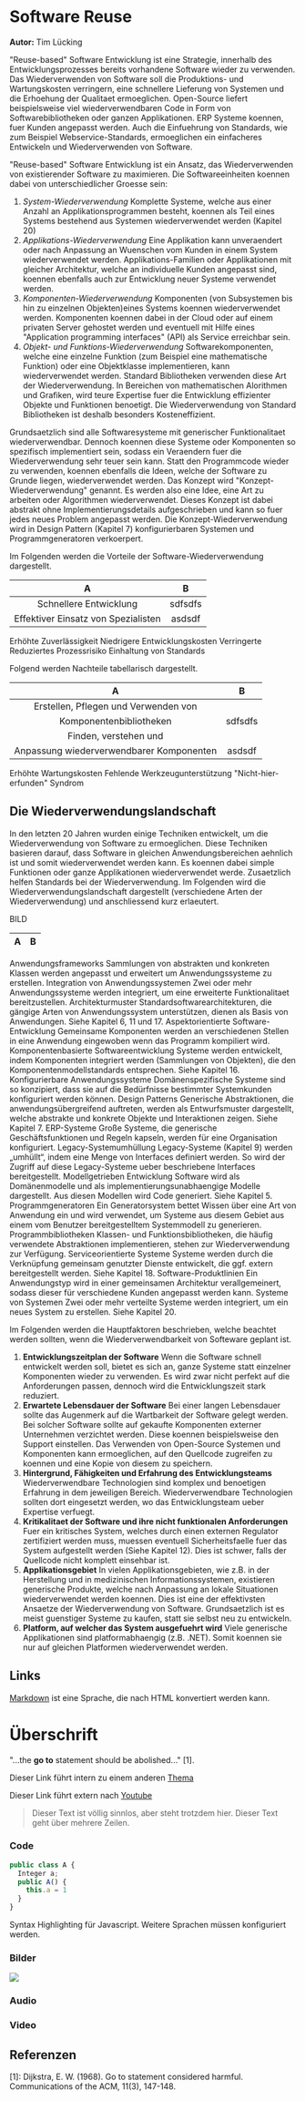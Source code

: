 # Software Reuse 

**Autor:** Tim Lücking

"Reuse-based" Software Entwicklung ist eine Strategie, innerhalb des 
Entwicklungsprozesses bereits vorhandene Software wieder zu verwenden.
Das Wiederverwenden von Software soll die Produktions- und Wartungskosten
verringern, eine schnellere Lieferung von Systemen und die Erhoehung der 
Qualitaet ermoeglichen.
Open-Source liefert beispielsweise viel wiederverwendbaren Code in Form
von Softwarebibliotheken oder ganzen Applikationen. ERP Systeme koennen,
fuer Kunden angepasst werden. Auch die Einfuehrung von Standards, wie 
zum Beispiel Webservice-Standards, ermoeglichen ein einfacheres Entwickeln
und Wiederverwenden von Software.

"Reuse-based" Software Entwicklung ist ein Ansatz, das Wiederverwenden von 
existierender Software zu maximieren. Die Softwareeinheiten koennen
dabei von unterschiedlicher Groesse sein:

1. *System-Wiederverwendung* Komplette Systeme, welche aus einer Anzahl an
Applikationsprogrammen besteht, koennen als Teil eines Systems bestehend aus Systemen
wiederverwendet werden (Kapitel 20)
2. *Applikations-Wiederverwendung* Eine Applikation kann unveraendert oder nach Anpassung
an Wuenschen vom Kunden in einem System wiederverwendet werden. Applikations-Familien oder Applikationen 
mit gleicher Architektur, welche an individuelle Kunden angepasst sind, koennen
ebenfalls auch zur Entwicklung neuer Systeme verwendet werden. 
3. *Komponenten-Wiederverwendung* Komponenten (von Subsystemen bis hin zu einzelnen Objekten)eines Systems koennen wiederverwendet werden.
Komponenten koennen dabei in der Cloud oder auf einem privaten Server gehostet werden und eventuell mit Hilfe
eines "Application programming interfaces" (API) als Service erreichbar sein.
4. *Objekt- und Funktions-Wiederverwendung* Softwarekomponenten, welche eine einzelne Funktion
(zum Beispiel eine mathematische Funktion) oder eine Objektklasse implementieren, kann 
wiederverwendet werden. Standard Bibliotheken verwenden diese Art der Wiederverwendung.
In Bereichen von mathematischen Alorithmen und Grafiken, wird teure Expertise 
fuer die Entwicklung effizienter Objekte und Funktionen benoetigt. Die Wiederverwendung von 
Standard Bibliotheken ist deshalb besonders Kosteneffizient.

Grundsaetzlich sind alle Softwaresysteme mit generischer Funktionalitaet 
wiederverwendbar. Dennoch koennen diese Systeme oder Komponenten so
spezifisch implementiert sein, sodass ein Veraendern fuer die Wiederverwendung
sehr teuer sein kann. Statt den Programmcode wieder zu verwenden, koennen
ebenfalls die Ideen, welche der Software zu Grunde liegen, wiederverwendet werden.
Das Konzept wird "Konzept-Wiederverwendung" genannt. Es werden also 
eine Idee, eine Art zu arbeiten oder Algorithmen wiederverwendet. Dieses 
Konzept ist dabei abstrakt ohne Implementierungsdetails aufgeschrieben
und kann so fuer jedes neues Problem angepasst werden. Die Konzept-Wiederverwendung wird in Design Pattern (Kapitel 7) konfigurierbaren 
Systemen und Programmgeneratoren verkoerpert.

Im Folgenden werden die Vorteile der Software-Wiederverwendung dargestellt.

| A          |     B       |
|:----------:|:----------------:|
| Schnellere Entwicklung | sdfsdfs |
| Effektiver Einsatz von Spezialisten  | asdsdf | 
Erhöhte Zuverlässigkeit
Niedrigere Entwicklungskosten
Verringerte 
Reduziertes Prozessrisiko
Einhaltung von Standards

Folgend werden Nachteile tabellarisch dargestellt.

| A          |     B       |
|:----------:|:----------------:|
| Erstellen, Pflegen und Verwenden von
Komponentenbibliotheken | sdfsdfs |
| Finden, verstehen und
Anpassung wiederverwendbarer Komponenten  | asdsdf | 
Erhöhte Wartungskosten
Fehlende Werkzeugunterstützung
"Nicht-hier-erfunden" Syndrom


## Die Wiederverwendungslandschaft

In den letzten 20 Jahren wurden einige Techniken entwickelt, um die Wiederverwendung
von Software zu ermoeglichen. Diese Techniken basieren darauf, dass Software 
in gleichen Anwendungsbereichen aehnlich ist und somit wiederverwendet werden
kann. Es koennen dabei simple Funktionen oder ganze Applikationen wiederverwendet werde. 
Zusaetzlich helfen Standards bei der Wiederverwendung. Im Folgenden 
wird die Wiederverwendungslandschaft dargestellt (verschiedene Arten
der Wiederverwendung) und anschliessend kurz erlaeutert.

BILD

| A          |     B       |
|:----------:|:----------------:|
Anwendungsframeworks Sammlungen von abstrakten und konkreten Klassen werden angepasst und
erweitert um Anwendungssysteme zu erstellen.
Integration von Anwendungssystemen Zwei oder mehr Anwendungssysteme werden integriert, um eine erweiterte Funktionalitaet bereitzustellen.
Architekturmuster Standardsoftwarearchitekturen, die gängige Arten von 
Anwendungssystem unterstützen, dienen als Basis von Anwendungen. Siehe 
Kapitel 6, 11 und 17.
Aspektorientierte Software-Entwicklung
Gemeinsame Komponenten werden an verschiedenen Stellen in eine Anwendung eingewoben
wenn das Programm kompiliert wird.
Komponentenbasierte Softwareentwicklung
Systeme werden entwickelt, indem Komponenten integriert werden (Sammlungen von
Objekten), die den Komponentenmodellstandards entsprechen. Siehe Kapitel 16.
Konfigurierbare Anwendungssysteme Domänenspezifische Systeme sind so konzipiert, dass sie auf die Bedürfnisse bestimmter Systemkunden konfiguriert werden können.
Design Patterns Generische Abstraktionen, die anwendungsübergreifend auftreten, werden als Entwurfsmuster dargestellt, welche abstrakte und konkrete Objekte und Interaktionen zeigen. Siehe Kapitel 7.
ERP-Systeme Große Systeme, die generische Geschäftsfunktionen und Regeln kapseln, werden für eine Organisation konfiguriert.
Legacy-Systemumhüllung Legacy-Systeme (Kapitel 9) werden „umhüllt“, indem eine Menge von Interfaces definiert werden. So wird der Zugriff
auf diese Legacy-Systeme ueber beschriebene Interfaces bereitgestellt.
Modellgetrieben Entwicklung Software wird als Domänenmodelle und als
implementierungsunabhaengige Modelle dargestellt. Aus diesen Modellen wird Code generiert.
Siehe Kapitel 5.
Programmgeneratoren Ein Generatorsystem bettet Wissen über eine Art von Anwendung ein und
wird verwendet, um Systeme aus diesem Gebiet aus einem vom Benutzer bereitgestelltem Systemmodell zu generieren.
Programmbibliotheken Klassen- und Funktionsbibliotheken, die häufig verwendete Abstraktionen implementieren, stehen zur Wiederverwendung zur Verfügung.
Serviceorientierte Systeme Systeme werden durch die Verknüpfung gemeinsam genutzter Dienste entwickelt, die ggf.
extern bereitgestellt werden. Siehe Kapitel 18.
Software-Produktlinien Ein Anwendungstyp wird in einer gemeinsamen Architektur verallgemeinert, sodass dieser für verschiedene Kunden angepasst werden kann.
Systeme von Systemen Zwei oder mehr verteilte Systeme werden integriert, um ein neues System zu erstellen. Siehe Kapitel 20.

Im Folgenden werden die Hauptfaktoren beschrieben, welche beachtet werden sollten,
wenn die Wiederverwendbarkeit von Softeware geplant ist.

1. **Entwicklungszeitplan der Software** Wenn die Software schnell 
entwickelt werden soll, bietet es sich an, ganze Systeme statt einzelner
Komponenten wieder zu verwenden. Es wird zwar nicht perfekt auf die
Anforderungen passen, dennoch wird die Entwicklungszeit stark reduziert.
2. **Erwartete Lebensdauer der Software** Bei einer langen Lebensdauer 
sollte das Augenmerk auf die Wartbarkeit der Software gelegt werden.
Bei solcher Software sollte auf gekaufte Komponenten externer Unternehmen
verzichtet werden. Diese koennen beispielsweise den Support einstellen. 
Das Verwenden von Open-Source Systemen und Komponenten kann ermoeglichen,
auf den Quellcode zugreifen zu koennen und eine Kopie von diesem zu speichern.
3. **Hintergrund, Fähigkeiten und Erfahrung des Entwicklungsteams** 
Wiederverwendbare Technologien sind komplex und benoetigen Erfahrung 
in dem jeweiligen Bereich. Wiederverwendbare Technologien sollten dort
eingesetzt werden, wo das Entwicklungsteam ueber Expertise verfuegt.
4. **Kritikalitaet der Software und ihre nicht funktionalen Anforderungen** 
Fuer ein kritisches System, welches durch einen externen Regulator 
zertifiziert werden muss, muessen eventuell Sicherheitsfaelle fuer das 
System aufgestellt werden (Siehe Kapitel 12). Dies ist schwer, falls der 
Quellcode nicht komplett einsehbar ist.
5. **Applikationsgebiet** In vielen Applikationsgebieten, wie z.B. in 
der Herstellung und in medizinischen Informationssystemen, existieren
generische Produkte, welche nach Anpassung an lokale Situationen wiederverwendet werden koennen. Dies ist eine der effektivsten Ansaetze
der Wiederverwendung von Software. Grundsaetzlich ist es meist guenstiger
Systeme zu kaufen, statt sie selbst neu zu entwickeln.
6. **Platform, auf welcher das System ausgefuehrt wird** Viele generische
Applikationen sind platformabhaengig (z.B. .NET). Somit koennen sie nur 
auf gleichen Platformen wiederverwendet werden.



## Links

[Markdown] ist eine Sprache, die nach HTML konvertiert werden kann. 

[Markdown]: http://daringfireball.net/projects/markdown/

# Überschrift

"...the **go to** statement should be abolished..." [1].

Dieser Link führt intern zu einem anderen [Thema](qualitaet/README)

Dieser Link führt extern nach [Youtube](https://www.youtube.com/)

> Dieser Text ist völlig sinnlos, aber steht trotzdem hier. Dieser Text geht über mehrere Zeilen.


### Code

```javascript
public class A {
  Integer a;
  public A() {
    this.a = 1
  }
}
```

Syntax Highlighting für Javascript. Weitere Sprachen müssen konfiguriert werden.

### Bilder

![](media/image.jpg)

### Audio

[](media/sample.mp3 ':include')

### Video

[](media/sample.mp4 ':include')

## Referenzen

[1]: Dijkstra, E. W. (1968). Go to statement considered harmful. 
Communications of the ACM, 11(3), 147-148.